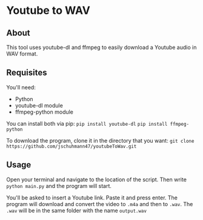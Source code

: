 # Youtube to WAV

## About

This tool uses youtube-dl and ffmpeg to easily download a Youtube audio in WAV format.  

## Requisites

You'll need:

- Python
- youtube-dl module
- ffmpeg-python module

You can install both via pip:
`pip install youtube-dl`
`pip install ffmpeg-python`

To download the program, clone it in the directory that you want:
`git clone https://github.com/jschuhmann47/youtubeToWav.git`

## Usage

Open your terminal and navigate to the location of the script. Then write
`python main.py`
and the program will start.

You'll be asked to insert a Youtube link. Paste it and press enter. The program will download and convert the video to `.m4a` and then to `.wav`. The `.wav` will be in the same folder with the name `output.wav`
